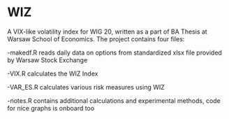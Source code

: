 # WIZ
A VIX-like volatility index for WIG 20, written as a part of BA Thesis at Warsaw School of Economics. 
The project contains four files:

-makedf.R reads daily data on options from standardized xlsx file provided by Warsaw Stock Exchange

-VIX.R calculates the WIZ Index

-VAR_ES.R calculates various risk measures using WIZ

-notes.R contains additional calculations and experimental methods, code for nice graphs is onboard too
